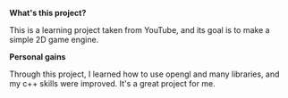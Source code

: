 **What's this project?**

This is a learning project taken from YouTube, and its goal is to make a simple 2D game engine.

**Personal gains**

Through this project, I learned how to use opengl and many libraries, and my c++ skills were improved. It's a great project for me.


